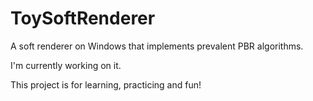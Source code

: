 # ToySoftRenderer
A soft renderer on Windows that implements prevalent PBR algorithms.

I'm currently working on it.

This project is for learning, practicing and fun!
